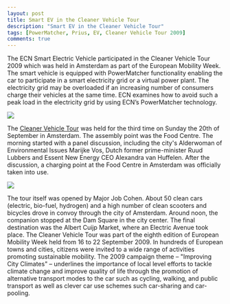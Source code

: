 ```yaml
---
layout: post
title: Smart EV in the Cleaner Vehicle Tour
description: "Smart EV in the Cleaner Vehicle Tour"
tags: [PowerMatcher, Prius, EV, Cleaner Vehicle Tour 2009]
comments: true
---
```


The ECN Smart Electric Vehicle participated in the Cleaner Vehicle Tour 2009 which was held in Amsterdam as part of the European Mobility Week. The smart vehicle is equipped with PowerMatcher functionality enabling the car to participate in a smart electricity grid or a virtual power plant. The electricity grid may be overloaded if an increasing number of consumers charge their vehicles at the same time. ECN examines how to avoid such a peak load in the electricity grid by using ECN’s PowerMatcher technology.
 
 <img src="http://flexiblepower.github.io/powermatcher/images/RTEmagicC_ChargingPointSign.JPG.JPG">

The [Cleaner Vehicle Tour](http://www.schonervervoertoer.nl/) was held for the third time on Sunday the 20th of September in Amsterdam. The assembly point was the Food Centre. The morning started with a panel discussion, including the city's Alderwoman of Environmental Issues Marijke Vos, Dutch former prime-minister Ruud Lubbers and Essent New Energy CEO Alexandra van Huffelen. After the discussion, a charging point at the Food Centre in Amsterdam was officially taken into use.

 <img src="http://flexiblepower.github.io/powermatcher/images/RTEmagicC_PriusAtDam.jpg.jpg">

The tour itself was opened by Major Job Cohen. About 50 clean cars (electric, bio-fuel, hydrogen) and a high number of clean scooters and bicycles drove in convoy through the city of Amsterdam. Around noon, the companion stopped at the Dam Square in the city center. The final destination was the Albert Cuijp Market, where an Electric Avenue took place.
The Cleaner Vehicle Tour was part of the eighth edition of European Mobility Week held from 16 to 22 September 2009. In hundreds of European towns and cities, citizens were invited to a wide range of activities promoting sustainable mobility. The 2009 campaign theme – "Improving City Climates" – underlines the importance of local level efforts to tackle climate change and improve quality of life through the promotion of alternative transport modes to the car such as cycling, walking, and public transport as well as clever car use schemes such car-sharing and car-pooling.
 
